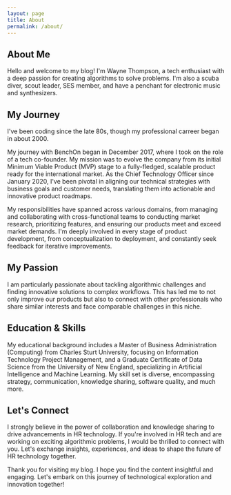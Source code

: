 ```yaml
---
layout: page
title: About
permalink: /about/
---
```


## About Me
Hello and welcome to my blog! I'm Wayne Thompson, a tech enthusiast with a deep passion for creating algorithms to solve problems.
I'm also a scuba diver, scout leader, SES member, and have a penchant for electronic music and synthesizers.

## My Journey
I've been coding since the late 80s, though my professional carreer began in about 2000.

My journey with BenchOn began in December 2017, where I took on the role of a tech co-founder. My mission was to evolve the company from its initial Minimum Viable Product (MVP) stage to a fully-fledged, scalable product ready for the international market. As the Chief Technology Officer since January 2020, I've been pivotal in aligning our technical strategies with business goals and customer needs, translating them into actionable and innovative product roadmaps.

My responsibilities have spanned across various domains, from managing and collaborating with cross-functional teams to conducting market research, prioritizing features, and ensuring our products meet and exceed market demands. I'm deeply involved in every stage of product development, from conceptualization to deployment, and constantly seek feedback for iterative improvements.

## My Passion
I am particularly passionate about tackling algorithmic challenges and finding innovative solutions to complex workflows. This has led me to not only improve our products but also to connect with other professionals who share similar interests and face comparable challenges in this niche.

## Education & Skills
My educational background includes a Master of Business Administration (Computing) from Charles Sturt University, focusing on Information Technology Project Management, and a Graduate Certificate of Data Science from the University of New England, specializing in Artificial Intelligence and Machine Learning. My skill set is diverse, encompassing strategy, communication, knowledge sharing, software quality, and much more.

## Let's Connect
I strongly believe in the power of collaboration and knowledge sharing to drive advancements in HR technology. If you're involved in HR tech and are working on exciting algorithmic problems, I would be thrilled to connect with you. Let's exchange insights, experiences, and ideas to shape the future of HR technology together.

Thank you for visiting my blog. I hope you find the content insightful and engaging. Let's embark on this journey of technological exploration and innovation together!
